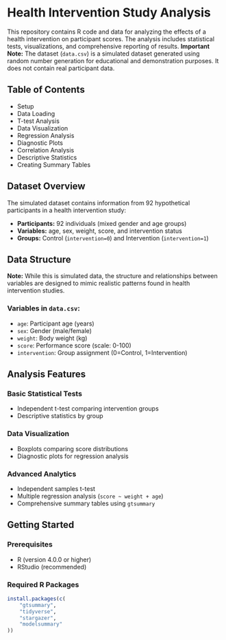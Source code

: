 # Health Intervention Study Analysis

This repository contains R code and data for analyzing the effects of a health intervention on participant scores. The analysis includes statistical tests, visualizations, and comprehensive reporting of results.
**Important Note:** The dataset (`data.csv`) is a simulated dataset generated using random number generation for educational and demonstration purposes. It does not contain real participant data.



## Table of Contents

- Setup
- Data Loading
- T-test Analysis
- Data Visualization
- Regression Analysis
- Diagnostic Plots
- Correlation Analysis
- Descriptive Statistics
- Creating Summary Tables


## Dataset Overview


The simulated dataset contains information from 92 hypothetical participants in a health intervention study:

- **Participants:** 92 individuals (mixed gender and age groups)
- **Variables:** age, sex, weight, score, and intervention status
- **Groups:** Control (`intervention=0`) and Intervention (`intervention=1`)

## Data Structure

**Note:** While this is simulated data, the structure and relationships between variables are designed to mimic realistic patterns found in health intervention studies.

### Variables in `data.csv`:
- `age`: Participant age (years)
- `sex`: Gender (male/female)
- `weight`: Body weight (kg)
- `score`: Performance score (scale: 0-100)
- `intervention`: Group assignment (0=Control, 1=Intervention)

## Analysis Features

### Basic Statistical Tests
- Independent t-test comparing intervention groups
- Descriptive statistics by group

### Data Visualization
- Boxplots comparing score distributions
- Diagnostic plots for regression analysis

### Advanced Analytics
- Independent samples t-test
- Multiple regression analysis (`score ~ weight + age`)
- Comprehensive summary tables using `gtsummary`

## Getting Started

### Prerequisites
- R (version 4.0.0 or higher)
- RStudio (recommended)

### Required R Packages
```r
install.packages(c(
    "gtsummary",
    "tidyverse",
    "stargazer",
    "modelsummary"
))
